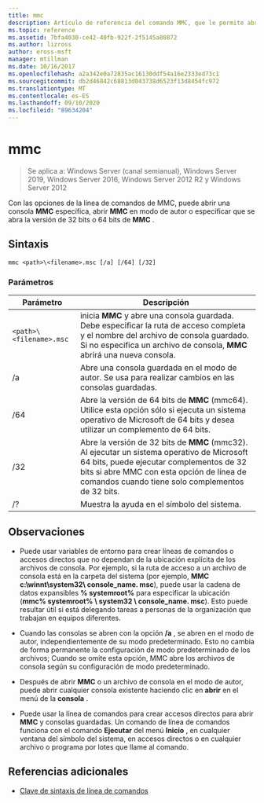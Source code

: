 ```yaml
---
title: mmc
description: Artículo de referencia del comando MMC, que le permite abrir una consola MMC específica, abrir MMC en el modo de autor o especificar que se abra la versión de 32 bits o 64 bits de MMC.
ms.topic: reference
ms.assetid: 7bfa4030-ce42-40fb-922f-2f5145a80872
ms.author: lizross
author: eross-msft
manager: mtillman
ms.date: 10/16/2017
ms.openlocfilehash: a2a342e0a72835ac16130ddf54a16e2333ed73c1
ms.sourcegitcommit: db2d46842c68813d043738d6523f13d8454fc972
ms.translationtype: MT
ms.contentlocale: es-ES
ms.lasthandoff: 09/10/2020
ms.locfileid: "89634204"
---
```

# <a name="mmc"></a>mmc

> Se aplica a: Windows Server (canal semianual), Windows Server 2019, Windows Server 2016, Windows Server 2012 R2 y Windows Server 2012

Con las opciones de la línea de comandos de MMC, puede abrir una consola **MMC** específica, abrir **MMC** en modo de autor o especificar que se abra la versión de 32 bits o 64 bits de **MMC** .

## <a name="syntax"></a>Sintaxis

```
mmc <path>\<filename>.msc [/a] [/64] [/32]
```

### <a name="parameters"></a>Parámetros

| Parámetro | Descripción |
| --------- | ----------- |
| `<path>\<filename>.msc` | inicia **MMC** y abre una consola guardada. Debe especificar la ruta de acceso completa y el nombre del archivo de consola guardado. Si no especifica un archivo de consola, **MMC** abrirá una nueva consola. |
| /a | Abre una consola guardada en el modo de autor.  Se usa para realizar cambios en las consolas guardadas. |
| /64 | Abre la versión de 64 bits de **MMC** (mmc64). Utilice esta opción sólo si ejecuta un sistema operativo de Microsoft de 64 bits y desea utilizar un complemento de 64 bits. |
| /32 | Abre la versión de 32 bits de **MMC** (mmc32). Al ejecutar un sistema operativo de Microsoft 64 bits, puede ejecutar complementos de 32 bits si abre MMC con esta opción de línea de comandos cuando tiene solo complementos de 32 bits. |
| /? | Muestra la ayuda en el símbolo del sistema. |

## <a name="remarks"></a>Observaciones

- Puede usar variables de entorno para crear líneas de comandos o accesos directos que no dependan de la ubicación explícita de los archivos de consola. Por ejemplo, si la ruta de acceso a un archivo de consola está en la carpeta del sistema (por ejemplo, **MMC c:\winnt\system32\ console_name. msc**), puede usar la cadena de datos expansibles **% systemroot%** para especificar la ubicación (**mmc% systemroot% \ system32 \ console_name. msc**). Esto puede resultar útil si está delegando tareas a personas de la organización que trabajan en equipos diferentes.

- Cuando las consolas se abren con la opción **/a** , se abren en el modo de autor, independientemente de su modo predeterminado. Esto no cambia de forma permanente la configuración de modo predeterminado de los archivos; Cuando se omite esta opción, MMC abre los archivos de consola según su configuración de modo predeterminado.

- Después de abrir **MMC** o un archivo de consola en el modo de autor, puede abrir cualquier consola existente haciendo clic en **abrir** en el menú de la **consola** .

- Puede usar la línea de comandos para crear accesos directos para abrir **MMC** y consolas guardadas. Un comando de línea de comandos funciona con el comando **Ejecutar** del menú **Inicio** , en cualquier ventana del símbolo del sistema, en accesos directos o en cualquier archivo o programa por lotes que llame al comando.

## <a name="additional-references"></a>Referencias adicionales

- [Clave de sintaxis de línea de comandos](command-line-syntax-key.md)
